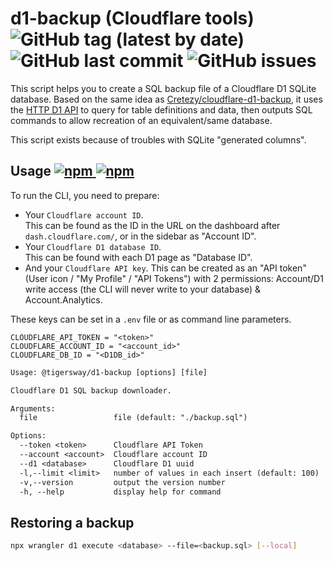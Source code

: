 # d1-backup (Cloudflare tools) ![GitHub tag (latest by date)](https://img.shields.io/github/v/tag/tigersway/d1-backup?style=flat-square) ![GitHub last commit](https://img.shields.io/github/last-commit/tigersway/d1-backup?style=flat-square) ![GitHub issues](https://img.shields.io/github/issues/tigersway/d1-backup?style=flat-square)

This script helps you to create a SQL backup file of a Cloudflare D1 SQLite database. Based on the same idea as [Cretezy/cloudflare-d1-backup](https://github.com/Cretezy/cloudflare-d1-backup), it uses the [HTTP D1 API](https://developers.cloudflare.com/api/operations/cloudflare-d1-query-database) to query for table definitions and data, then outputs SQL commands to allow recreation of an equivalent/same database.

This script exists because of troubles with SQLite "generated columns".

## Usage [![npm](https://img.shields.io/npm/dm/@tigersway/d1-backup?label=npmjs&logo=npm&style=flat-square) ![npm](https://img.shields.io/npm/dt/@tigersway/d1-backup?label=npmjs&logo=npm&style=flat-square)](https://www.npmjs.com/package/@tigersway/d1-backup)

To run the CLI, you need to prepare:

- Your `Cloudflare account ID`.\
  This can be found as the ID in the URL on the dashboard after `dash.cloudflare.com/`, or in the sidebar as "Account ID".
- Your `Cloudflare D1 database ID`.\
  This can be found with each D1 page as "Database ID".
- And your `Cloudflare API key`.
  This can be created as an "API token" (User icon / "My Profile" / "API Tokens") with 2 permissions: Account/D1 write access (the CLI will never write to your database) & Account.Analytics.

These keys can be set in a `.env` file or as command line parameters.

```shell
CLOUDFLARE_API_TOKEN = "<token>"
CLOUDFLARE_ACCOUNT_ID = "<account_id>"
CLOUDFLARE_DB_ID = "<D1DB_id>"
```

```txt
Usage: @tigersway/d1-backup [options] [file]

Cloudflare D1 SQL backup downloader.

Arguments:
  file                 file (default: "./backup.sql")

Options:
  --token <token>      Cloudflare API Token
  --account <account>  Cloudflare account ID
  --d1 <database>      Cloudflare D1 uuid
  -l,--limit <limit>   number of values in each insert (default: 100)
  -v,--version         output the version number
  -h, --help           display help for command
```

## Restoring a backup

```bash
npx wrangler d1 execute <database> --file=<backup.sql> [--local]
```
